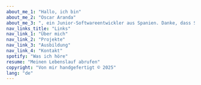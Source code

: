```yaml
---
about_me_1: "Hallo, ich bin"
about_me_2: "Oscar Aranda"
about_me_3: ", ein Junior-Softwareentwickler aus Spanien. Danke, dass Sie auf meiner Website vorbeigeschaut haben!"
nav_links_title: "Links"
nav_link_1: "Über mich"
nav_link_2: "Projekte"
nav_link_3: "Ausbildung"
nav_link_4: "Kontakt"
spotify: "Was ich höre"
resume: "Meinen Lebenslauf abrufen"
copyright: "Von mir handgefertigt © 2025"
lang: "de"
---
```


